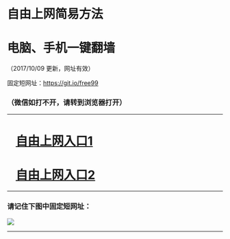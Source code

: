 ﻿# 自由上网简易方法

# 电脑、手机一键翻墙

（2017/10/09 更新，网址有效）

固定短网址：https://git.io/free99

### （微信如打不开，请转到浏览器打开）


***





# &nbsp;&nbsp; <a href="http://ft401111961.fwq-tz-1001.info/fwqtz01.html?t=100900129810 " target="_blank">自由上网入口1</a>
# &nbsp;&nbsp; <a href="http://ft310113103.fwq-tz-1002.info/fwqtz02.html?t=100900128665 " target="_blank">自由上网入口2</a>
***

### 请记住下图中固定短网址：

<img src="https://s3-us-west-2.amazonaws.com/fwq-1001/yjfq-20170905okok.png" /> 


***


